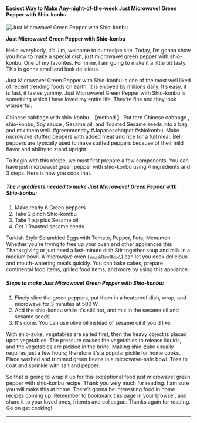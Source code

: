             

#### Easiest Way to Make Any-night-of-the-week Just Microwave! Green Pepper with Shio-konbu

![Just Microwave! Green Pepper with Shio-konbu](https://img-global.cpcdn.com/recipes/4770942241734656/751x532cq70/just-microwave-green-pepper-with-shio-konbu-recipe-main-photo.jpg)

**Just Microwave! Green Pepper with Shio-konbu**

Hello everybody, it’s Jim, welcome to our recipe site. Today, I’m gonna show you how to make a special dish, just microwave! green pepper with shio-konbu. One of my favorites. For mine, I am going to make it a little bit tasty. This is gonna smell and look delicious.

Just Microwave! Green Pepper with Shio-konbu is one of the most well liked of recent trending foods on earth. It is enjoyed by millions daily. It’s easy, it is fast, it tastes yummy. Just Microwave! Green Pepper with Shio-konbu is something which I have loved my entire life. They’re fine and they look wonderful.

Chinese cabbage with shio-konbu. 【method 】 Put torn Chinese cabbage , shio-konbu, Soy sauce , Sesame oil, and Toasted Sesame seeds into a bag, and mix them well. #greenmonday #Japanesehotpot #shiokonbu. Make microwave stuffed peppers with added meat and rice for a full meal. Bell peppers are typically used to make stuffed peppers because of their mild flavor and ability to stand upright.

To begin with this recipe, we must first prepare a few components. You can have just microwave! green pepper with shio-konbu using 4 ingredients and 3 steps. Here is how you cook that.

##### The ingredients needed to make Just Microwave! Green Pepper with Shio-konbu:

1.  Make ready 6 Green peppers
2.  Take 2 pinch Shio-kombu
3.  Take 1 tsp plus Sesame oil
4.  Get 1 Roasted sesame seeds

Turkish Style Scrambled Eggs with Tomato, Pepper, Feta; Menemen Whether you're trying to free up your oven and other appliances this Thanksgiving or just need a last-minute dish Stir together soup and milk in a medium bowl. A microwave oven (மைக்ரோவேவ்) can let you cook delicious and mouth-watering meals quickly. You can bake cakes, prepare continental food items, grilled food items, and more by using this appliance.

##### Steps to make Just Microwave! Green Pepper with Shio-konbu:

1.  Finely slice the green peppers, put them in a heatproof dish, wrap, and microwave for 3 minutes at 500 W.
2.  Add the shio-konbu while it's still hot, and mix in the sesame oil and sesame seeds.
3.  It's done. You can use olive oil instead of sesame oil if you'd like.

With shio-zuke, vegetables are salted first, then the heavy object is placed upon vegetables. The pressure causes the vegetables to release liquids, and the vegetables are pickled in the brine. Making shio-zuke usually requires just a few hours; therefore it's a popular pickle for home cooks. Place washed and trimmed green beans in a microwave-safe bowl. Toss to coat and sprinkle with salt and pepper.

So that is going to wrap it up for this exceptional food just microwave! green pepper with shio-konbu recipe. Thank you very much for reading. I am sure you will make this at home. There’s gonna be interesting food in home recipes coming up. Remember to bookmark this page in your browser, and share it to your loved ones, friends and colleague. Thanks again for reading. Go on get cooking!

* * *